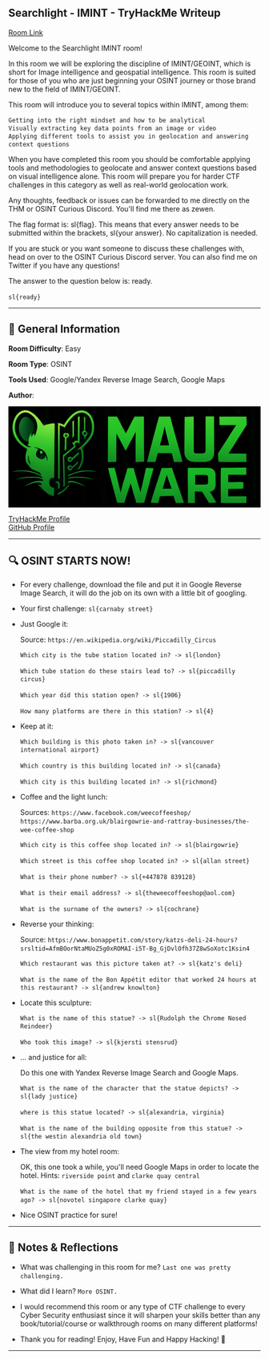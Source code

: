 ## Searchlight - IMINT - TryHackMe Writeup

[Room Link](https://tryhackme.com/room/searchlightosint)

Welcome to the Searchlight IMINT room!

In this room we will be exploring the discipline of IMINT/GEOINT, which is short for Image intelligence and geospatial intelligence. 
This room is suited for those of you who are just beginning your OSINT journey or those brand new to the field of IMINT/GEOINT.

This room will introduce you to several topics within IMINT, among them:

    Getting into the right mindset and how to be analytical
    Visually extracting key data points from an image or video
    Applying different tools to assist you in geolocation and answering context questions

When you have completed this room you should be comfortable applying tools and methodologies to geolocate and answer context questions based on visual intelligence alone. 
This room will prepare you for harder CTF challenges in this category as well as real-world geolocation work.

Any thoughts, feedback or issues can be forwarded to me directly on the THM or OSINT Curious Discord. You'll find me there as zewen.

The flag format is: sl{flag}. This means that every answer needs to be submitted within the brackets, sl{your answer}. No capitalization is needed.

If you are stuck or you want someone to discuss these challenges with, head on over to the OSINT Curious Discord server. You can also find me on Twitter if you have any questions!

The answer to the question below is: ready.

`sl{ready}`

---

## 📌 General Information

**Room Difficulty**: Easy  <br>

**Room Type**: OSINT <br>

**Tools Used**: Google/Yandex Reverse Image Search, Google Maps<br>

**Author**: <br>

[<img align='center' src="https://github.com/mauzware/mauzware/blob/main/LOGO%20NEW.png"/>](https://github.com/mauzware)

[TryHackMe Profile](https://tryhackme.com/p/mauzinho) <br>
[GitHub Profile](https://github.com/mauzware)

---

## 🔍 OSINT STARTS NOW!

- For every challenge, download the file and put it in Google Reverse Image Search, it will do the job on its own with a little bit of googling.

- Your first challenge: `sl{carnaby street}`

- Just Google it:

  Source: `https://en.wikipedia.org/wiki/Piccadilly_Circus`

  ```
  Which city is the tube station located in? -> sl{london}

  Which tube station do these stairs lead to? -> sl{piccadilly circus}
  
  Which year did this station open? -> sl{1906} 
  
  How many platforms are there in this station? -> sl{4} 
  ```

- Keep at it:

  ```
  Which building is this photo taken in? -> sl{vancouver international airport}
  
  Which country is this building located in? -> sl{canada}
  
  Which city is this building located in? -> sl{richmond}
  ```

- Coffee and the light lunch:

  Sources: `https://www.facebook.com/weecoffeeshop/` `https://www.barba.org.uk/blairgowrie-and-rattray-businesses/the-wee-coffee-shop`

  ```
  Which city is this coffee shop located in? -> sl{blairgowrie}

  Which street is this coffee shop located in? -> sl{allan street}
  
  What is their phone number? -> sl{+447878 839128}
  
  What is their email address? -> sl{theweecoffeeshop@aol.com}
  
  What is the surname of the owners? -> sl{cochrane}
  ```

- Reverse your thinking:

  Source: `https://www.bonappetit.com/story/katzs-deli-24-hours?srsltid=AfmBOorNtaMUoZ5g0xROMAI-i5T-Bg_GjDvlOfh37Z8wSoXotc1Ksin4`

  ```
  Which restaurant was this picture taken at? -> sl{katz's deli}

  What is the name of the Bon Appétit editor that worked 24 hours at this restaurant? -> sl{andrew knowlton}
  ```

- Locate this sculpture:

  ```
  What is the name of this statue? -> sl{Rudolph the Chrome Nosed Reindeer}

  Who took this image? -> sl{kjersti stensrud}
  ```

- ... and justice for all:

  Do this one with Yandex Reverse Image Search and Google Maps.

  ```
  What is the name of the character that the statue depicts? -> sl{lady justice}

  where is this statue located? -> sl{alexandria, virginia}
  
  What is the name of the building opposite from this statue? -> sl{the westin alexandria old town}
  ```

- The view from my hotel room:

  OK, this one took a while, you'll need Google Maps in order to locate the hotel. Hints: `riverside point` and `clarke quay central`

  ```What is the name of the hotel that my friend stayed in a few years ago? -> sl{novotel singapore clarke quay}```

- Nice OSINT practice for sure!

---

## 💬 Notes & Reflections

- What was challenging in this room for me?
  `Last one was pretty challenging.`

- What did I learn?
  `More OSINT.`

- I would recommend this room or any type of CTF challenge to every Cyber Security enthusiast since it will sharpen your skills better than any book/tutorial/course or walkthrough rooms on many different platforms!

- Thank you for reading! Enjoy, Have Fun and Happy Hacking! 🤟

---
